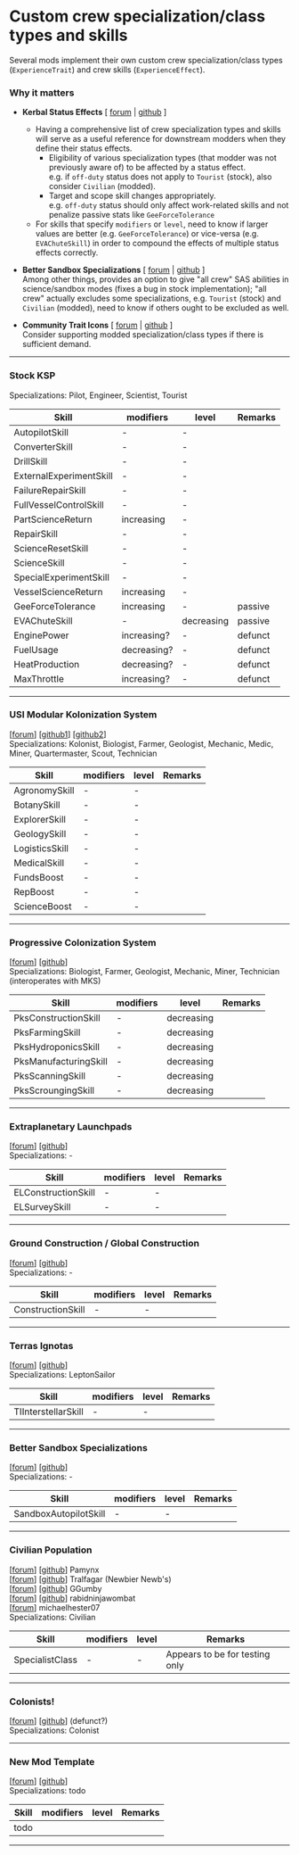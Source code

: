 # Custom crew specialization/class types and skills

Several mods implement their own custom crew specialization/class types (`ExperienceTrait`) and crew skills (`ExperienceEffect`).

### Why it matters

* **Kerbal Status Effects** [ [forum](http://forum.kerbalspaceprogram.com/index.php?showtopic=183734) | [github](https://github.com/cake-pie/KerbalStatusEffects) ]  
  * Having a comprehensive list of crew specialization types and skills will serve as a useful reference for downstream modders when they define their status effects.  
    * Eligibility of various specialization types (that modder was not previously aware of) to be affected by a status effect.  
      e.g. if `off-duty` status does not apply to `Tourist` (stock), also consider `Civilian` (modded).
    * Target and scope skill changes appropriately.  
      e.g. `off-duty` status should only affect work-related skills and not penalize passive stats like `GeeForceTolerance`
  * For skills that specify `modifiers` or `level`, need to know if larger values are better (e.g. `GeeForceTolerance`) or vice-versa (e.g. `EVAChuteSkill`) in order to compound the effects of multiple status effects correctly.
* **Better Sandbox Specializations** [ [forum](http://forum.kerbalspaceprogram.com/index.php?showtopic=183776) | [github](https://github.com/cake-pie/BetterSandboxSpecializations) ]  
  Among other things, provides an option to give "all crew" SAS abilities in science/sandbox modes (fixes a bug in stock implementation); "all crew" actually excludes some specializations, e.g. `Tourist` (stock) and `Civilian` (modded), need to know if others ought to be excluded as well.

* **Community Trait Icons** [ [forum](http://forum.kerbalspaceprogram.com/index.php?showtopic=162509) | [github](https://github.com/cake-pie/CommunityTraitIcons) ]  
  Consider supporting modded specialization/class types if there is sufficient demand.

---
### Stock KSP

Specializations: Pilot, Engineer, Scientist, Tourist

| Skill | modifiers | level | Remarks |
|-------|-----------|-------|---------|
| AutopilotSkill |-|-
| ConverterSkill |-|-
| DrillSkill |-|-
| ExternalExperimentSkill |-|-
| FailureRepairSkill |-|-
| FullVesselControlSkill |-|-
| PartScienceReturn | increasing |-
| RepairSkill |-|-
| ScienceResetSkill |-|-
| ScienceSkill |-|-
| SpecialExperimentSkill |-|-
| VesselScienceReturn | increasing |-
| GeeForceTolerance | increasing |- | passive
| EVAChuteSkill |- | decreasing | passive
| EnginePower | increasing? |- | defunct
| FuelUsage | decreasing? |- | defunct
| HeatProduction | decreasing? |- | defunct
| MaxThrottle | increasing? |- | defunct

---
### USI Modular Kolonization System

[[forum](http://forum.kerbalspaceprogram.com/index.php?showtopic=154587)] [[github1](https://github.com/UmbraSpaceIndustries/UmbraSpaceIndustries)] [[github2](https://github.com/UmbraSpaceIndustries/MKS)]  
Specializations: Kolonist, Biologist, Farmer, Geologist, Mechanic, Medic, Miner, Quartermaster, Scout, Technician

| Skill | modifiers | level | Remarks |
|-------|-----------|-------|---------|
| AgronomySkill |-|-
| BotanySkill |-|-
| ExplorerSkill |-|-
| GeologySkill |-|-
| LogisticsSkill |-|-
| MedicalSkill |-|-
| FundsBoost |-|-
| RepBoost |-|-
| ScienceBoost |-|-

---
### Progressive Colonization System

[[forum](http://forum.kerbalspaceprogram.com/index.php?showtopic=181852)] [[github](https://github.com/SteveBenz/ProgressiveColonizationSystem)]  
Specializations: Biologist, Farmer, Geologist, Mechanic, Miner, Technician (interoperates with MKS)

| Skill | modifiers | level | Remarks |
|-------|-----------|-------|---------|
| PksConstructionSkill |- | decreasing
| PksFarmingSkill |- | decreasing
| PksHydroponicsSkill |- | decreasing
| PksManufacturingSkill |- | decreasing
| PksScanningSkill |- | decreasing
| PksScroungingSkill |- | decreasing

---
### Extraplanetary Launchpads

[[forum](http://forum.kerbalspaceprogram.com/index.php?showtopic=54284)] [[github](https://github.com/taniwha/Extraplanetary-Launchpads)]  
Specializations: -

| Skill | modifiers | level | Remarks |
|-------|-----------|-------|---------|
| ELConstructionSkill |-|-
| ELSurveySkill |-|-

---
### Ground Construction / Global Construction

[[forum](http://forum.kerbalspaceprogram.com/index.php?showtopic=154167)] [[github](https://github.com/allista/GroundConstruction)]  
Specializations: -

| Skill | modifiers | level | Remarks |
|-------|-----------|-------|---------|
| ConstructionSkill |-|-

---
### Terras Ignotas

[[forum](http://forum.kerbalspaceprogram.com/index.php?showtopic=179652)] [[github](https://github.com/KSP-DDR/Terras-Ignotas)]  
Specializations: LeptonSailor

| Skill | modifiers | level | Remarks |
|-------|-----------|-------|---------|
| TIInterstellarSkill |-|-

---
### Better Sandbox Specializations

[[forum](http://forum.kerbalspaceprogram.com/index.php?showtopic=183776)] [[github](https://github.com/cake-pie/BetterSandboxSpecializations)]  
Specializations: -

| Skill | modifiers | level | Remarks |
|-------|-----------|-------|---------|
| SandboxAutopilotSkill |-|-

---
### Civilian Population

[[forum](http://forum.kerbalspaceprogram.com/index.php?showtopic=162204)] [[github](https://github.com/rleroy/CivilianPopulation)] Pamynx  
[[forum](http://forum.kerbalspaceprogram.com/index.php?showtopic=143823)] [[github](https://github.com/maanderson22/CivilianPopulationRevived)] Tralfagar (Newbier Newb's)  
[[forum](http://forum.kerbalspaceprogram.com/index.php?showtopic=140127)] [[github](https://github.com/GGumby/CivilianPopulationRevived)] GGumby  
[[forum](http://forum.kerbalspaceprogram.com/index.php?showtopic=111815)] [[github](https://github.com/rabidninjawombat/CivilianPopulation/)] rabidninjawombat  
[[forum](http://forum.kerbalspaceprogram.com/index.php?showtopic=101058)] michaelhester07  
Specializations: Civilian

| Skill | modifiers | level | Remarks |
|-------|-----------|-------|---------|
| SpecialistClass |-|- | Appears to be for testing only

---
### Colonists!

[[forum](http://forum.kerbalspaceprogram.com/index.php?showtopic=149488)] [[github](https://github.com/maculator/Colonists-)] (defunct?)  
Specializations: Colonist

---
### New Mod Template

[[forum](http://forum.kerbalspaceprogram.com/index.php?showtopic=)] [[github]()]  
Specializations: todo

| Skill | modifiers | level | Remarks |
|-------|-----------|-------|---------|
| todo

---
